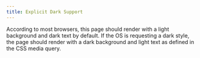 ```yaml
---
title: Explicit Dark Support
---
```


<style>
@media(prefers-color-scheme: dark) {
  body {
    background: black;
    color: white;
  }

  a {
    color: PowderBlue;
  }
}
</style>

According to most browsers, this page should render with a light background and dark text by default. If the OS is requesting a dark style, the page should render with a dark background and light text as defined in the CSS media query.
